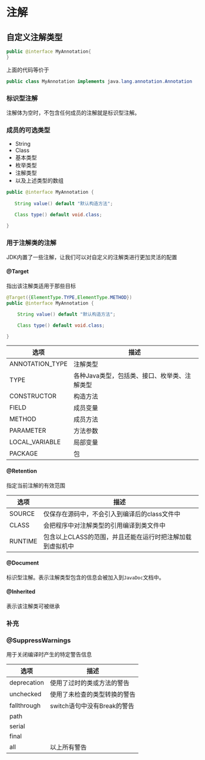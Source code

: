 # 注解

## 自定义注解类型

```java
public @interface MyAnnotation{
}
```

上面的代码等价于

```java
public class MyAnnotation implements java.lang.annotation.Annotation
```

### 标识型注解

注解体为空时，不包含任何成员的注解就是标识型注解。

### 成员的可选类型

- String
- Class
- 基本类型
- 枚举类型
- 注解类型
- 以及上述类型的数组

```java
public @interface MyAnnotation {
   
   String value() default "默认构造方法";

   Class type() default void.class;

}
```

### 用于注解类的注解

JDK内置了一些注解，让我们可以对自定义的注解类进行更加灵活的配置

#### @Target

指出该注解类适用于那些目标

```java
@Target({ElementType.TYPE,ElementType.METHOD})
public @interface MyAnnotation {

	String value() default "默认构造方法";

	Class type() default void.class;

}
```

| 选项            | 描述                                         |
| --------------- | -------------------------------------------- |
| ANNOTATION_TYPE | 注解类型                                     |
| TYPE            | 各种Java类型，包括类、接口、枚举类、注解类型 |
| CONSTRUCTOR     | 构造方法                                     |
| FIELD           | 成员变量                                     |
| METHOD          | 成员方法                                     |
| PARAMETER       | 方法参数                                     |
| LOCAL_VARIABLE  | 局部变量                                     |
| PACKAGE         | 包                                           |

#### @Retention

指定当前注解的有效范围

| 选项    | 描述                                                      |
| ------- | --------------------------------------------------------- |
| SOURCE  | 仅保存在源码中，不会引入到编译后的class文件中             |
| CLASS   | 会把程序中对注解类型的引用编译到类文件中                  |
| RUNTIME | 包含以上CLASS的范围，并且还能在运行时把注解加载到虚拟机中 |

#### @Document

标识型注解。表示注解类型包含的信息会被加入到`JavaDoc`文档中。

#### @Inherited

表示该注解类可被继承

### 补充

### @SuppressWarnings

用于关闭编译时产生的特定警告信息

| 选项        | 描述                         |
| ----------- | ---------------------------- |
| deprecation | 使用了过时的类或方法的警告   |
| unchecked   | 使用了未检查的类型转换的警告 |
| fallthrough | switch语句中没有Break的警告  |
| path        |                              |
| serial      |                              |
| final       |                              |
| all         | 以上所有警告                 |

